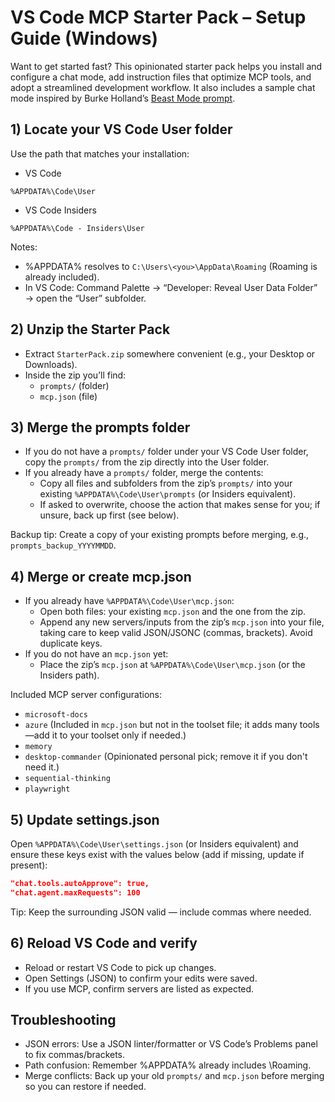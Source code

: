 # VS Code MCP Starter Pack – Setup Guide (Windows)

Want to get started fast? This opinionated starter pack helps you install and configure a chat mode, add instruction files that optimize MCP tools, and adopt a streamlined development workflow. It also includes a sample chat mode inspired by Burke Holland’s [Beast Mode prompt](https://gist.github.com/burkeholland/88af0249c4b6aff3820bf37898c8bacf).

## 1) Locate your VS Code User folder

Use the path that matches your installation:

- VS Code

```text
%APPDATA%\Code\User
```

- VS Code Insiders

```text
%APPDATA%\Code - Insiders\User
```

Notes:

- %APPDATA% resolves to `C:\Users\<you>\AppData\Roaming` (Roaming is already included).
- In VS Code: Command Palette → “Developer: Reveal User Data Folder” → open the “User” subfolder.

## 2) Unzip the Starter Pack

- Extract `StarterPack.zip` somewhere convenient (e.g., your Desktop or Downloads).
- Inside the zip you’ll find:
  - `prompts/` (folder)
  - `mcp.json` (file)

## 3) Merge the prompts folder

- If you do not have a `prompts/` folder under your VS Code User folder, copy the `prompts/` from the zip directly into the User folder.
- If you already have a `prompts/` folder, merge the contents:
  - Copy all files and subfolders from the zip’s `prompts/` into your existing `%APPDATA%\Code\User\prompts` (or Insiders equivalent).
  - If asked to overwrite, choose the action that makes sense for you; if unsure, back up first (see below).

Backup tip: Create a copy of your existing prompts before merging, e.g., `prompts_backup_YYYYMMDD`.

## 4) Merge or create mcp.json

- If you already have `%APPDATA%\Code\User\mcp.json`:
  - Open both files: your existing `mcp.json` and the one from the zip.
  - Append any new servers/inputs from the zip’s `mcp.json` into your file, taking care to keep valid JSON/JSONC (commas, brackets). Avoid duplicate keys.
- If you do not have an `mcp.json` yet:
  - Place the zip’s `mcp.json` at `%APPDATA%\Code\User\mcp.json` (or the Insiders path).

Included MCP server configurations:

- `microsoft-docs`
- `azure` (Included in `mcp.json` but not in the toolset file; it adds many tools—add it to your toolset only if needed.)
- `memory`
- `desktop-commander` (Opinionated personal pick; remove it if you don't need it.)
- `sequential-thinking`
- `playwright`

## 5) Update settings.json

Open `%APPDATA%\Code\User\settings.json` (or Insiders equivalent) and ensure these keys exist with the values below (add if missing, update if present):

```json
"chat.tools.autoApprove": true,
"chat.agent.maxRequests": 100
```

Tip: Keep the surrounding JSON valid — include commas where needed.

## 6) Reload VS Code and verify

- Reload or restart VS Code to pick up changes.
- Open Settings (JSON) to confirm your edits were saved.
- If you use MCP, confirm servers are listed as expected.

## Troubleshooting

- JSON errors: Use a JSON linter/formatter or VS Code’s Problems panel to fix commas/brackets.
- Path confusion: Remember %APPDATA% already includes \Roaming.
- Merge conflicts: Back up your old `prompts/` and `mcp.json` before merging so you can restore if needed.

